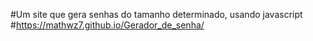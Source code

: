 #Um site que gera senhas do tamanho determinado, usando javascript
<br>
#https://mathwz7.github.io/Gerador_de_senha/
